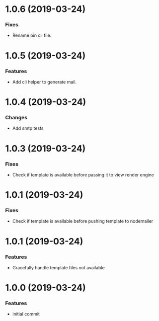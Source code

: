 <a name="1.0.6"></a>
# 1.0.6 (2019-03-24)

### Fixes

* Rename bin cli file.

<a name="1.0.5"></a>
# 1.0.5 (2019-03-24)

### Features

* Add cli helper to generate mail.

<a name="1.0.4"></a>
# 1.0.4 (2019-03-24)

### Changes

* Add smtp tests

<a name="1.0.3"></a>
# 1.0.3 (2019-03-24)

### Fixes

* Check if template is available before passing it to view render engine

<a name="1.0.2"></a>
# 1.0.1 (2019-03-24)

### Fixes

* Check if template is available before pushing template to nodemailer

<a name="1.0.1"></a>
# 1.0.1 (2019-03-24)

### Features

* Gracefully handle template files not available 

<a name="1.0.0"></a>
# 1.0.0 (2019-03-24)


### Features

* initial commit
